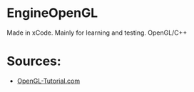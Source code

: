 # EngineOpenGL
Made in xCode. Mainly for learning and testing. OpenGL/C++

# Sources:
- [OpenGL-Tutorial.com](http://www.opengl-tutorial.org/)
